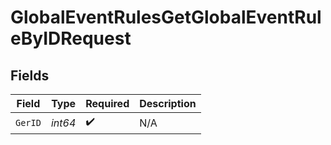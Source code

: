 # GlobalEventRulesGetGlobalEventRuleByIDRequest


## Fields

| Field              | Type               | Required           | Description        |
| ------------------ | ------------------ | ------------------ | ------------------ |
| `GerID`            | *int64*            | :heavy_check_mark: | N/A                |